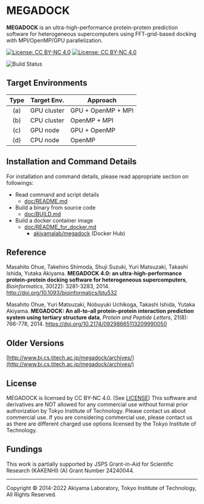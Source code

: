 # MEGADOCK

**MEGADOCK** is an ultra-high-performance protein-protein prediction software for heterogeneous supercomputers using FFT-grid-based docking with MPI/OpenMP/GPU parallelization.

[![License: CC BY-NC 4.0](https://licensebuttons.net/l/by-nc/4.0/80x15.png)](https://creativecommons.org/licenses/by-nc/4.0/) 
[![License: CC BY-NC 4.0](https://img.shields.io/badge/License-CC%20BY--NC%204.0-lightgrey.svg)](https://creativecommons.org/licenses/by-nc/4.0/)

![Build Status](https://github.com/akiyamalab/MEGADOCK/workflows/Build%20containers/badge.svg?branch=master)


## Target Environments

| Type | Target Env.     | Approach           |
|:----:|-----------------|--------------------|
|  (a) | GPU cluster     | GPU + OpenMP + MPI |
|  (b) | CPU cluster     | OpenMP + MPI       |
|  (c) | GPU node        | GPU + OpenMP       |
|  (d) | CPU node        | OpenMP             |


## Installation and Command Details

For installation and command details, please read appropriate section on followings:
- Read command and script details
  - [doc/README.md](./doc/README.md)
- Build a binary from source code
  - [doc/BUILD.md](./doc/BUILD.md)
- Build a docker container image
  - [doc/README_for_docker.md](doc/README_for_docker.md)
    - [akiyamalab/megadock](https://hub.docker.com/r/akiyamalab/megadock/) (Docker Hub)


## Reference

Masahito Ohue, Takehiro Shimoda, Shuji Suzuki, Yuri Matsuzaki, Takashi Ishida, Yutaka Akiyama. **MEGADOCK 4.0: an ultra-high-performance protein-protein docking software for heterogeneous supercomputers**, *Bioinformatics*, 30(22): 3281-3283, 2014. http://doi.org/10.1093/bioinformatics/btu532

Masahito Ohue, Yuri Matsuzaki, Nobuyuki Uchikoga, Takashi Ishida, Yutaka Akiyama. **MEGADOCK: An all-to-all protein-protein interaction prediction system using tertiary structure data**, *Protein and Peptide Letters*, 21(8): 766-778, 2014. https://doi.org/10.2174/09298665113209990050


## Older Versions

[http://www.bi.cs.titech.ac.jp/megadock/archives/](http://www.bi.cs.titech.ac.jp/megadock/archives/)


## License

MEGADOCK is licensed by CC BY-NC 4.0. (See [LICENSE](./LICENSE))
This software and derivatives are NOT allowed for any commercial use without formal prior authorization by Tokyo Institute of Technology. Please contact us about commercial use. If you are considering commercial use, please contact us as there are different charged use options licensed by the Tokyo Institute of Technology.


## Fundings

This work is partially supported by JSPS Grant-in-Aid for Scientific Research (KAKENHI) (A) Grant Number 24240044.

----
Copyright © 2014-2022 Akiyama Laboratory, Tokyo Institute of Technology, All Rights Reserved.
